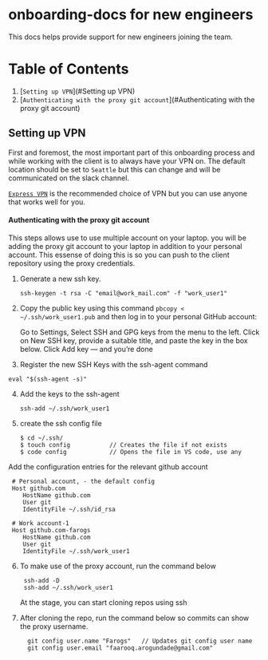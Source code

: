 # onboarding-docs for new engineers
This docs helps provide support for new engineers joining the team.

# Table of Contents
1. [`Setting up VPN`](#Setting up VPN)
2. [`Authenticating with the proxy git account`](#Authenticating with the proxy git account)

## Setting up VPN
First and foremost, the most important part of this onboarding process and while working with the client is to always have your VPN on. The default location should be set to `Seattle` but this can change and will be communicated on the slack channel. 

[`Express VPN`](https://www.expressvpn.com/) is the recommended choice of VPN but you can use anyone that works well for you.


#### Authenticating with the proxy git account
This steps allows use to use multiple account on your laptop. you will be adding the proxy git account to your laptop in addition to your personal account. This essense of doing this is so you can push to the client repository using the proxy credentials.

1. Generate a new ssh key.

    ```shell
    ssh-keygen -t rsa -C "email@work_mail.com" -f "work_user1"
	  ```
		
 2. Copy the public key using this command `pbcopy < ~/.ssh/work_user1.pub` and then log in to your personal GitHub account:

    Go to Settings, Select SSH and GPG keys from the menu to the left. Click on New SSH key, provide a suitable title, and paste the key in the box below.
    Click Add key — and you’re done
    
 3. Register the new SSH Keys with the ssh-agent command

   ```shell
   eval "$(ssh-agent -s)"
   ```
   
 4. Add the keys to the ssh-agent
    
    ```command
    ssh-add ~/.ssh/work_user1
    ```
    
 5. create the ssh config file

    ```command
    $ cd ~/.ssh/
    $ touch config           // Creates the file if not exists
    $ code config            // Opens the file in VS code, use any 
    ```
    
   Add the configuration entries for the relevant github account
   
   ```
    # Personal account, - the default config
    Host github.com
       HostName github.com
       User git
       IdentityFile ~/.ssh/id_rsa

    # Work account-1
    Host github.com-farogs   
       HostName github.com
       User git
       IdentityFile ~/.ssh/work_user1
   ```
  6. To make use of the proxy account, run the command below
     
     ```command
      ssh-add -D
      ssh-add ~/.ssh/work_user1
     ```
     At the stage, you can start cloning repos using ssh
     
  7. After cloning the repo, run the command below so commits can show the proxy username.
     
     ```command
       git config user.name "Farogs"   // Updates git config user name
       git config user.email "faarooq.arogundade@gmail.com"
     ```

